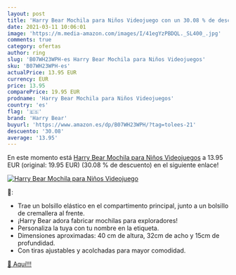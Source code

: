 ```yaml
---
layout: post
title: 'Harry Bear Mochila para Niños Videojuego con un 30.08 % de descuento'
date: 2021-03-11 10:06:01
image: 'https://m.media-amazon.com/images/I/41egYzPBDQL._SL400_.jpg'
comments: true
category: ofertas
author: ring
slug: 'B07WH23WPH-es Harry Bear Mochila para Niños Videojuegos'
sku: 'B07WH23WPH-es'
actualPrice: 13.95 EUR
currency: EUR
price: 13.95
comparePrice: 19.95 EUR
prodname: 'Harry Bear Mochila para Niños Videojuegos'
country: 'es'
flag: '🇪🇸'
brand: 'Harry Bear'
buyurl: 'https://www.amazon.es/dp/B07WH23WPH/?tag=tolees-21'
descuento: '30.08'
average: '13.95'
---
```


En este momento está [Harry Bear Mochila para Niños Videojuegos](https://www.amazon.es/dp/B07WH23WPH/?tag=tolees-21) a 13.95 EUR (original: 19.95 EUR) (30.08 %  de descuento) en el siguiente enlace!

[![Harry Bear Mochila para Niños Videojuego](https://m.media-amazon.com/images/I/41egYzPBDQL._SL400_.jpg)](https://www.amazon.es/dp/B07WH23WPH/?tag=tolees-21)

🔎:

- Trae un bolsillo elástico en el compartimento principal, junto a un bolsillo de cremallera al frente.
- ¡Harry Bear adora fabricar mochilas para exploradores!
- Personaliza la tuya con tu nombre en la etiqueta.
- Dimensiones aproximadas: 40 cm de altura, 32cm de acho y 15cm de profundidad.
- Con tiras ajustables y acolchadas para mayor comodidad.

[🛒 Aquí!!!](https://www.amazon.es/dp/B07WH23WPH/?tag=tolees-21)
